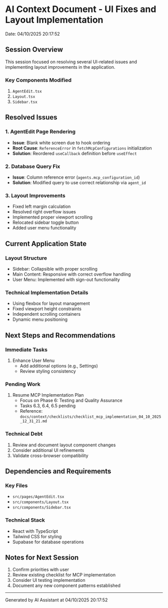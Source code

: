 # AI Context Document - UI Fixes and Layout Implementation
Date: 04/10/2025 20:17:52

## Session Overview

This session focused on resolving several UI-related issues and implementing layout improvements in the application.

### Key Components Modified

1. `AgentEdit.tsx`
2. `Layout.tsx`
3. `Sidebar.tsx`

## Resolved Issues

### 1. AgentEdit Page Rendering
- **Issue**: Blank white screen due to hook ordering
- **Root Cause**: `ReferenceError` in `fetchMcpConfigurations` initialization
- **Solution**: Reordered `useCallback` definition before `useEffect`

### 2. Database Query Fix
- **Issue**: Column reference error (`agents.mcp_configuration_id`)
- **Solution**: Modified query to use correct relationship via `agent_id`

### 3. Layout Improvements
- Fixed left margin calculation
- Resolved right overflow issues
- Implemented proper viewport scrolling
- Relocated sidebar toggle button
- Added user menu functionality

## Current Application State

### Layout Structure
- Sidebar: Collapsible with proper scrolling
- Main Content: Responsive with correct overflow handling
- User Menu: Implemented with sign-out functionality

### Technical Implementation Details
- Using flexbox for layout management
- Fixed viewport height constraints
- Independent scrolling containers
- Dynamic menu positioning

## Next Steps and Recommendations

### Immediate Tasks
1. Enhance User Menu
   - Add additional options (e.g., Settings)
   - Review styling consistency

### Pending Work
1. Resume MCP Implementation Plan
   - Focus on Phase 6: Testing and Quality Assurance
   - Tasks 6.3, 6.4, 6.5 pending
   - Reference: `docs/context/checklists/checklist_mcp_implementation_04_10_2025_12_31_21.md`

### Technical Debt
1. Review and document layout component changes
2. Consider additional UI refinements
3. Validate cross-browser compatibility

## Dependencies and Requirements

### Key Files
- `src/pages/AgentEdit.tsx`
- `src/components/Layout.tsx`
- `src/components/Sidebar.tsx`

### Technical Stack
- React with TypeScript
- Tailwind CSS for styling
- Supabase for database operations

## Notes for Next Session
1. Confirm priorities with user
2. Review existing checklist for MCP implementation
3. Consider UI testing implementation
4. Document any new component patterns established

---
Generated by AI Assistant at 04/10/2025 20:17:52 